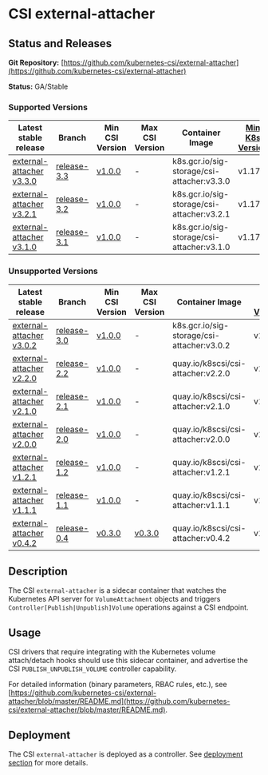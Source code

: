 # CSI external-attacher

## Status and Releases

**Git Repository:** [https://github.com/kubernetes-csi/external-attacher](https://github.com/kubernetes-csi/external-attacher)

**Status:** GA/Stable

### Supported Versions

Latest stable release | Branch | Min CSI Version | Max CSI Version | Container Image | [Min K8s Version](kubernetes-compatibility.md#minimum-version) | [Max K8s Version](kubernetes-compatibility.md#maximum-version) | [Recommended K8s Version](kubernetes-compatibility.md#recommended-version) |
--|--|--|--|--|--|--|--
[external-attacher v3.3.0](https://github.com/kubernetes-csi/external-attacher/releases/tag/v3.3.0) | [release-3.3](https://github.com/kubernetes-csi/external-attacher/tree/release-3.3) | [v1.0.0](https://github.com/container-storage-interface/spec/releases/tag/v1.0.0) | - | k8s.gcr.io/sig-storage/csi-attacher:v3.3.0 | v1.17 | - | v1.22
[external-attacher v3.2.1](https://github.com/kubernetes-csi/external-attacher/releases/tag/v3.2.1) | [release-3.2](https://github.com/kubernetes-csi/external-attacher/tree/release-3.2) | [v1.0.0](https://github.com/container-storage-interface/spec/releases/tag/v1.0.0) | - | k8s.gcr.io/sig-storage/csi-attacher:v3.2.1 | v1.17 | - | v1.17
[external-attacher v3.1.0](https://github.com/kubernetes-csi/external-attacher/releases/tag/v3.1.0) | [release-3.1](https://github.com/kubernetes-csi/external-attacher/tree/release-3.1) | [v1.0.0](https://github.com/container-storage-interface/spec/releases/tag/v1.0.0) | - | k8s.gcr.io/sig-storage/csi-attacher:v3.1.0 | v1.17 | - | v1.17


### Unsupported Versions

Latest stable release | Branch | Min CSI Version | Max CSI Version | Container Image | [Min K8s Version](kubernetes-compatibility.md#minimum-version) | [Max K8s Version](kubernetes-compatibility.md#maximum-version) | [Recommended K8s Version](kubernetes-compatibility.md#recommended-version) |
--|--|--|--|--|--|--|--
[external-attacher v3.0.2](https://github.com/kubernetes-csi/external-attacher/releases/tag/v3.0.2) | [release-3.0](https://github.com/kubernetes-csi/external-attacher/tree/release-3.0) | [v1.0.0](https://github.com/container-storage-interface/spec/releases/tag/v1.0.0) | - | k8s.gcr.io/sig-storage/csi-attacher:v3.0.2 | v1.17 | - | v1.17
[external-attacher v2.2.0](https://github.com/kubernetes-csi/external-attacher/releases/tag/v2.2.0) | [release-2.2](https://github.com/kubernetes-csi/external-attacher/tree/release-2.2) | [v1.0.0](https://github.com/container-storage-interface/spec/releases/tag/v1.0.0) | - | quay.io/k8scsi/csi-attacher:v2.2.0 | v1.14 | - | v1.17
[external-attacher v2.1.0](https://github.com/kubernetes-csi/external-attacher/releases/tag/v2.1.0) | [release-2.1](https://github.com/kubernetes-csi/external-attacher/tree/release-2.1) | [v1.0.0](https://github.com/container-storage-interface/spec/releases/tag/v1.0.0) | - | quay.io/k8scsi/csi-attacher:v2.1.0 | v1.14 | - | v1.17
[external-attacher v2.0.0](https://github.com/kubernetes-csi/external-attacher/releases/tag/v2.0.0) | [release-2.0](https://github.com/kubernetes-csi/external-attacher/tree/release-2.0) | [v1.0.0](https://github.com/container-storage-interface/spec/releases/tag/v1.0.0) | - | quay.io/k8scsi/csi-attacher:v2.0.0 | v1.14 | - | v1.15
[external-attacher v1.2.1](https://github.com/kubernetes-csi/external-attacher/releases/tag/v1.2.1) | [release-1.2](https://github.com/kubernetes-csi/external-attacher/tree/release-1.2) | [v1.0.0](https://github.com/container-storage-interface/spec/releases/tag/v1.0.0) | - | quay.io/k8scsi/csi-attacher:v1.2.1 | v1.13 | - | v1.15
[external-attacher v1.1.1](https://github.com/kubernetes-csi/external-attacher/releases/tag/v1.1.1) | [release-1.1](https://github.com/kubernetes-csi/external-attacher/tree/release-1.1) | [v1.0.0](https://github.com/container-storage-interface/spec/releases/tag/v1.0.0) | - | quay.io/k8scsi/csi-attacher:v1.1.1 | v1.13 | - | v1.14
[external-attacher v0.4.2](https://github.com/kubernetes-csi/external-attacher/releases/tag/v0.4.2) | [release-0.4](https://github.com/kubernetes-csi/external-attacher/tree/release-0.4) | [v0.3.0](https://github.com/container-storage-interface/spec/releases/tag/v0.3.0) | [v0.3.0](https://github.com/container-storage-interface/spec/releases/tag/v0.3.0) | quay.io/k8scsi/csi-attacher:v0.4.2 | v1.10 | v1.16 | v1.10

## Description

The CSI `external-attacher` is a sidecar container that watches the Kubernetes API server for `VolumeAttachment` objects and triggers `Controller[Publish|Unpublish]Volume` operations against a CSI endpoint.

## Usage

CSI drivers that require integrating with the Kubernetes volume attach/detach hooks should use this sidecar container, and advertise the CSI `PUBLISH_UNPUBLISH_VOLUME` controller capability.

For detailed information (binary parameters, RBAC rules, etc.), see [https://github.com/kubernetes-csi/external-attacher/blob/master/README.md](https://github.com/kubernetes-csi/external-attacher/blob/master/README.md).

## Deployment

The CSI `external-attacher` is deployed as a controller. See [deployment section](deploying.md) for more details.
